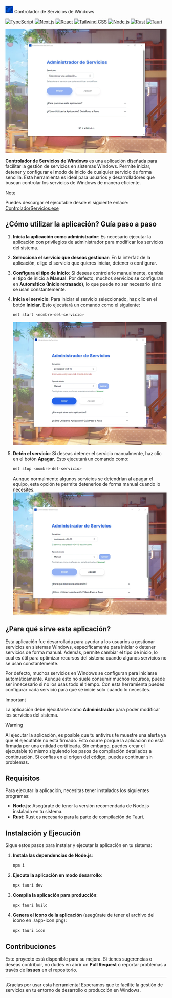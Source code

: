 <img src="./src-tauri/icons/32x32.png" alt="Logo" height="24"> Controlador de Servicios de Windows

[![TypeScript](https://img.shields.io/badge/TypeScript-3178C6?style=for-the-badge&logo=typescript&logoColor=white&labelColor=101010)]()
[![Next.js](https://img.shields.io/badge/Next.js-000000?style=for-the-badge&logo=next.js&logoColor=white&labelColor=101010)]()
[![React](https://img.shields.io/badge/React-61DAFB?style=for-the-badge&logo=react&logoColor=white&labelColor=101010)]()
[![Tailwind CSS](https://img.shields.io/badge/Tailwind_CSS-06B6D4?style=for-the-badge&logo=tailwind-css&logoColor=white&labelColor=101010)]()
[![Node.js](https://img.shields.io/badge/Node.js-5FA04E?style=for-the-badge&logo=node.js&logoColor=white&labelColor=101010)]()
[![Rust](https://img.shields.io/badge/Rust-DEA584?style=for-the-badge&logo=rust&logoColor=white&labelColor=101010)]()
[![Tauri](https://img.shields.io/badge/Tauri-ffc131?style=for-the-badge&logo=tauri&logoColor=white&labelColor=101010)]()

![App Screenshot](README/1.webp)

**Controlador de Servicios de Windows** es una aplicación diseñada para facilitar la gestión de servicios en sistemas Windows.
Permite iniciar, detener y configurar el modo de inicio de cualquier servicio de forma sencilla. Esta herramienta es ideal para usuarios y desarrolladores que buscan controlar los servicios de Windows de manera eficiente.

> [!NOTE]
> Puedes descargar el ejecutable desde el siguiente enlace: [ControladorServicios.exe](https://github.com/MrSCR98/ControladorServicios/releases/download/Ejecutable/ControladorServicios.exe)

## ¿Cómo utilizar la aplicación? Guía paso a paso

1. **Inicia la aplicación como administrador**: Es necesario ejecutar la aplicación con privilegios de administrador para modificar los servicios del sistema.
2. **Selecciona el servicio que deseas gestionar**: En la interfaz de la aplicación, elige el servicio que quieres iniciar, detener o configurar.

3. **Configura el tipo de inicio**: Si deseas controlarlo manualmente, cambia el tipo de inicio a **Manual**. Por defecto, muchos servicios se configuran en **Automático (Inicio retrasado)**, lo que puede no ser necesario si no se usan constantemente.

4. **Inicia el servicio**: Para iniciar el servicio seleccionado, haz clic en el botón **Iniciar**. Esto ejecutará un comando como el siguiente:

   ```bash
   net start <nombre-del-servicio>
   ```

   ![Ejemplo de inicio](README/2.webp)

5. **Detén el servicio**: Si deseas detener el servicio manualmente, haz clic en el botón **Apagar**. Esto ejecutará un comando como:
   ```bash
   net stop <nombre-del-servicio>
   ```
   Aunque normalmente algunos servicios se detendrían al apagar el equipo, esta opción te permite detenerlos de forma manual cuando lo necesites.
   ![Ejemplo de apagado](README/3.webp)

## ¿Para qué sirve esta aplicación?

Esta aplicación fue desarrollada para ayudar a los usuarios a gestionar servicios en sistemas Windows, específicamente para iniciar o detener servicios de forma manual. Además, permite cambiar el tipo de inicio, lo cual es útil para optimizar recursos del sistema cuando algunos servicios no se usan constantemente.

Por defecto, muchos servicios en Windows se configuran para iniciarse automáticamente. Aunque esto no suele consumir muchos recursos, puede ser innecesario si no los usas todo el tiempo. Con esta herramienta puedes configurar cada servicio para que se inicie solo cuando lo necesites.

> [!IMPORTANT]  
> La aplicación debe ejecutarse como **Administrador** para poder modificar los servicios del sistema.

> [!WARNING]  
> Al ejecutar la aplicación, es posible que tu antivirus te muestre una alerta ya que el ejecutable no está firmado. Esto ocurre porque la aplicación no está firmada por una entidad certificada. Sin embargo, puedes crear el ejecutable tú mismo siguiendo los pasos de compilación detallados a continuación. Si confías en el origen del código, puedes continuar sin problemas.

## Requisitos

Para ejecutar la aplicación, necesitas tener instalados los siguientes programas:

- **Node.js**: Asegúrate de tener la versión recomendada de Node.js instalada en tu sistema.
- **Rust**: Rust es necesario para la parte de compilación de Tauri.

## Instalación y Ejecución

Sigue estos pasos para instalar y ejecutar la aplicación en tu sistema:

1. **Instala las dependencias de Node.js**:

   ```bash
   npm i
   ```

2. **Ejecuta la aplicación en modo desarrollo**:

   ```bash
   npx tauri dev
   ```

3. **Compila la aplicación para producción**:

   ```bash
   npx tauri build
   ```

4. **Genera el icono de la aplicación** (asegúrate de tener el archivo del ícono en ./app-icon.png):

   ```bash
   npx tauri icon
   ```

## Contribuciones

Este proyecto está disponible para su mejora. Si tienes sugerencias o deseas contribuir, no dudes en abrir un **Pull Request** o reportar problemas a través de **Issues** en el repositorio.

---

¡Gracias por usar esta herramienta! Esperamos que te facilite la gestión de servicios en tu entorno de desarrollo o producción en Windows.
